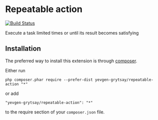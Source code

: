 Repeatable action
=================

[![Build Status](https://travis-ci.org/yevgen-grytsay/repeatable-task.svg?branch=master)](https://travis-ci.org/yevgen-grytsay/repeatable-task)

Execute a task limited times or until its result becomes satisfying

Installation
------------

The preferred way to install this extension is through [composer](http://getcomposer.org/download/).

Either run

```
php composer.phar require --prefer-dist yevgen-grytsay/repeatable-action "*"
```

or add

```
"yevgen-grytsay/repeatable-action": "*"
```

to the require section of your `composer.json` file.